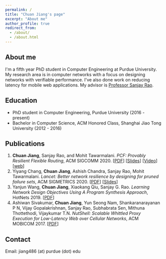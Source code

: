 ```yaml
---
permalink: /
title: "Chuan Jiang's page"
excerpt: "About me"
author_profile: true
redirect_from: 
  - /about/
  - /about.html
---
```


## About me

I'm a fifth year PhD student in Computer Engineering at Purdue University. My research area is in computer networks with a focus on designing networks with verifiable performance. I've also done work on reducing latency for mobile web applications. My advisor is [Professor Sanjay Rao](https://engineering.purdue.edu/~sanjay/).

## Education

* PhD student in Computer Engineering, Purdue University (2016 - present) 
* Bachelor in Computer Science, ACM Honored Class, Shanghai Jiao Tong University (2012 - 2016)

## Publications

1. **Chuan Jiang**, Sanjay Rao, and Mohit Tawarmalani. *PCF: Provably Resilient Flexible Routing*, ACM SIGCOMM 2020. \[[PDF](https://engineering.purdue.edu/~isl/papers/SIGCOMM2020_76_final.pdf)\] \[[Slides](https://engineering.purdue.edu/~isl/slides/PCF_slides.pdf)\] \[[Video](https://engineering.purdue.edu/~isl/videos/SIGCOMM_76_long.mp4)\] \[[web](https://engineering.purdue.edu/~isl/pcf/index.html)\]
2. Yiyang Chang, **Chuan Jiang**, Ashish Chandra, Sanjay Rao, Mohit Tawarmalani. *Lancet: Better network resilience by designing for pruned failure sets*, ACM SIGMETRICS 2020. \[[PDF](https://engineering.purdue.edu/~isl/papers/Sigmetrics2020_Lancet.pdf)\] \[[Slides](https://engineering.purdue.edu/~isl/slides/sigmetrics2020_yiyang_v8.pdf)\] 
3. Yanjun Wang, **Chuan Jiang**, Xiaokang Qiu, Sanjay G. Rao. *Learning Network Design Objectives Using A Program Synthesis Approach*, HotNets 2019. \[[PDF](https://engineering.purdue.edu/~isl/papers/HotNets_2019_Paper.pdf)\]
4. Ashiwan Sivakumar, **Chuan Jiang**, Yun Seong Nam, Shankaranarayanan P N, Vijay Gopalakrishnan, Sanjay Rao, Subhabrata Sen, Mithuna Thottethodi, Vijaykumar T.N. *NutShell: Scalable Whittled Proxy Execution for Low-Latency Web over Cellular Networks*, ACM MOBICOM 2017. \[[PDF](https://engineering.purdue.edu/~isl/papers/com110.pdf)\]

## Contact

Email: jiang486 (at) purdue (dot) edu
